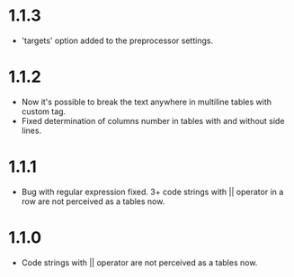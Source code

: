 # 1.1.3

-   'targets' option added to the preprocessor settings.

# 1.1.2

-   Now it's possible to break the text anywhere in multiline tables with custom tag.
-   Fixed determination of columns number in tables with and without side lines.

# 1.1.1

-   Bug with regular expression fixed. 3+ code strings with || operator in a row are not perceived as a tables now.

# 1.1.0

-   Code strings with || operator are not perceived as a tables now.
